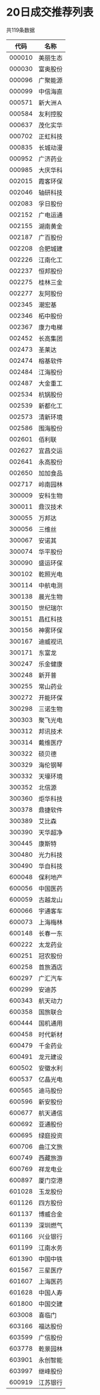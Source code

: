 <div class="body">
    <h1>20日成交推荐列表</h1>
    <div>共119条数据</div>
    <table class="table table-bordered">
        <thead>
        <tr>
            <th>
                代码
            </th>
            <th>
                名称
            </th>
        </tr>
        </thead>
        <tbody>
                    <tr>
                <td>
                    000010                </td>
                <td>
                    美丽生态                </td>
            </tr>
                    <tr>
                <td>
                    000030                </td>
                <td>
                    富奥股份                </td>
            </tr>
                    <tr>
                <td>
                    000096                </td>
                <td>
                    广聚能源                </td>
            </tr>
                    <tr>
                <td>
                    000099                </td>
                <td>
                    中信海直                </td>
            </tr>
                    <tr>
                <td>
                    000571                </td>
                <td>
                    新大洲Ａ                </td>
            </tr>
                    <tr>
                <td>
                    000584                </td>
                <td>
                    友利控股                </td>
            </tr>
                    <tr>
                <td>
                    000637                </td>
                <td>
                    茂化实华                </td>
            </tr>
                    <tr>
                <td>
                    000702                </td>
                <td>
                    正虹科技                </td>
            </tr>
                    <tr>
                <td>
                    000835                </td>
                <td>
                    长城动漫                </td>
            </tr>
                    <tr>
                <td>
                    000952                </td>
                <td>
                    广济药业                </td>
            </tr>
                    <tr>
                <td>
                    000985                </td>
                <td>
                    大庆华科                </td>
            </tr>
                    <tr>
                <td>
                    002015                </td>
                <td>
                    霞客环保                </td>
            </tr>
                    <tr>
                <td>
                    002046                </td>
                <td>
                    轴研科技                </td>
            </tr>
                    <tr>
                <td>
                    002083                </td>
                <td>
                    孚日股份                </td>
            </tr>
                    <tr>
                <td>
                    002152                </td>
                <td>
                    广电运通                </td>
            </tr>
                    <tr>
                <td>
                    002155                </td>
                <td>
                    湖南黄金                </td>
            </tr>
                    <tr>
                <td>
                    002187                </td>
                <td>
                    广百股份                </td>
            </tr>
                    <tr>
                <td>
                    002208                </td>
                <td>
                    合肥城建                </td>
            </tr>
                    <tr>
                <td>
                    002226                </td>
                <td>
                    江南化工                </td>
            </tr>
                    <tr>
                <td>
                    002237                </td>
                <td>
                    恒邦股份                </td>
            </tr>
                    <tr>
                <td>
                    002275                </td>
                <td>
                    桂林三金                </td>
            </tr>
                    <tr>
                <td>
                    002277                </td>
                <td>
                    友阿股份                </td>
            </tr>
                    <tr>
                <td>
                    002345                </td>
                <td>
                    潮宏基                </td>
            </tr>
                    <tr>
                <td>
                    002346                </td>
                <td>
                    柘中股份                </td>
            </tr>
                    <tr>
                <td>
                    002367                </td>
                <td>
                    康力电梯                </td>
            </tr>
                    <tr>
                <td>
                    002452                </td>
                <td>
                    长高集团                </td>
            </tr>
                    <tr>
                <td>
                    002473                </td>
                <td>
                    圣莱达                </td>
            </tr>
                    <tr>
                <td>
                    002474                </td>
                <td>
                    榕基软件                </td>
            </tr>
                    <tr>
                <td>
                    002484                </td>
                <td>
                    江海股份                </td>
            </tr>
                    <tr>
                <td>
                    002487                </td>
                <td>
                    大金重工                </td>
            </tr>
                    <tr>
                <td>
                    002534                </td>
                <td>
                    杭锅股份                </td>
            </tr>
                    <tr>
                <td>
                    002539                </td>
                <td>
                    新都化工                </td>
            </tr>
                    <tr>
                <td>
                    002573                </td>
                <td>
                    清新环境                </td>
            </tr>
                    <tr>
                <td>
                    002586                </td>
                <td>
                    围海股份                </td>
            </tr>
                    <tr>
                <td>
                    002601                </td>
                <td>
                    佰利联                </td>
            </tr>
                    <tr>
                <td>
                    002627                </td>
                <td>
                    宜昌交运                </td>
            </tr>
                    <tr>
                <td>
                    002641                </td>
                <td>
                    永高股份                </td>
            </tr>
                    <tr>
                <td>
                    002650                </td>
                <td>
                    加加食品                </td>
            </tr>
                    <tr>
                <td>
                    002717                </td>
                <td>
                    岭南园林                </td>
            </tr>
                    <tr>
                <td>
                    300009                </td>
                <td>
                    安科生物                </td>
            </tr>
                    <tr>
                <td>
                    300011                </td>
                <td>
                    鼎汉技术                </td>
            </tr>
                    <tr>
                <td>
                    300055                </td>
                <td>
                    万邦达                </td>
            </tr>
                    <tr>
                <td>
                    300056                </td>
                <td>
                    三维丝                </td>
            </tr>
                    <tr>
                <td>
                    300067                </td>
                <td>
                    安诺其                </td>
            </tr>
                    <tr>
                <td>
                    300074                </td>
                <td>
                    华平股份                </td>
            </tr>
                    <tr>
                <td>
                    300090                </td>
                <td>
                    盛运环保                </td>
            </tr>
                    <tr>
                <td>
                    300102                </td>
                <td>
                    乾照光电                </td>
            </tr>
                    <tr>
                <td>
                    300114                </td>
                <td>
                    中航电测                </td>
            </tr>
                    <tr>
                <td>
                    300138                </td>
                <td>
                    晨光生物                </td>
            </tr>
                    <tr>
                <td>
                    300150                </td>
                <td>
                    世纪瑞尔                </td>
            </tr>
                    <tr>
                <td>
                    300151                </td>
                <td>
                    昌红科技                </td>
            </tr>
                    <tr>
                <td>
                    300156                </td>
                <td>
                    神雾环保                </td>
            </tr>
                    <tr>
                <td>
                    300167                </td>
                <td>
                    迪威视讯                </td>
            </tr>
                    <tr>
                <td>
                    300171                </td>
                <td>
                    东富龙                </td>
            </tr>
                    <tr>
                <td>
                    300247                </td>
                <td>
                    乐金健康                </td>
            </tr>
                    <tr>
                <td>
                    300248                </td>
                <td>
                    新开普                </td>
            </tr>
                    <tr>
                <td>
                    300255                </td>
                <td>
                    常山药业                </td>
            </tr>
                    <tr>
                <td>
                    300272                </td>
                <td>
                    开能环保                </td>
            </tr>
                    <tr>
                <td>
                    300298                </td>
                <td>
                    三诺生物                </td>
            </tr>
                    <tr>
                <td>
                    300303                </td>
                <td>
                    聚飞光电                </td>
            </tr>
                    <tr>
                <td>
                    300312                </td>
                <td>
                    邦讯技术                </td>
            </tr>
                    <tr>
                <td>
                    300314                </td>
                <td>
                    戴维医疗                </td>
            </tr>
                    <tr>
                <td>
                    300322                </td>
                <td>
                    硕贝德                </td>
            </tr>
                    <tr>
                <td>
                    300329                </td>
                <td>
                    海伦钢琴                </td>
            </tr>
                    <tr>
                <td>
                    300332                </td>
                <td>
                    天壕环境                </td>
            </tr>
                    <tr>
                <td>
                    300352                </td>
                <td>
                    北信源                </td>
            </tr>
                    <tr>
                <td>
                    300360                </td>
                <td>
                    炬华科技                </td>
            </tr>
                    <tr>
                <td>
                    300378                </td>
                <td>
                    鼎捷软件                </td>
            </tr>
                    <tr>
                <td>
                    300389                </td>
                <td>
                    艾比森                </td>
            </tr>
                    <tr>
                <td>
                    300390                </td>
                <td>
                    天华超净                </td>
            </tr>
                    <tr>
                <td>
                    300445                </td>
                <td>
                    康斯特                </td>
            </tr>
                    <tr>
                <td>
                    300480                </td>
                <td>
                    光力科技                </td>
            </tr>
                    <tr>
                <td>
                    300490                </td>
                <td>
                    华自科技                </td>
            </tr>
                    <tr>
                <td>
                    600048                </td>
                <td>
                    保利地产                </td>
            </tr>
                    <tr>
                <td>
                    600056                </td>
                <td>
                    中国医药                </td>
            </tr>
                    <tr>
                <td>
                    600059                </td>
                <td>
                    古越龙山                </td>
            </tr>
                    <tr>
                <td>
                    600066                </td>
                <td>
                    宇通客车                </td>
            </tr>
                    <tr>
                <td>
                    600073                </td>
                <td>
                    上海梅林                </td>
            </tr>
                    <tr>
                <td>
                    600148                </td>
                <td>
                    长春一东                </td>
            </tr>
                    <tr>
                <td>
                    600222                </td>
                <td>
                    太龙药业                </td>
            </tr>
                    <tr>
                <td>
                    600251                </td>
                <td>
                    冠农股份                </td>
            </tr>
                    <tr>
                <td>
                    600258                </td>
                <td>
                    首旅酒店                </td>
            </tr>
                    <tr>
                <td>
                    600297                </td>
                <td>
                    广汇汽车                </td>
            </tr>
                    <tr>
                <td>
                    600299                </td>
                <td>
                    安迪苏                </td>
            </tr>
                    <tr>
                <td>
                    600343                </td>
                <td>
                    航天动力                </td>
            </tr>
                    <tr>
                <td>
                    600358                </td>
                <td>
                    国旅联合                </td>
            </tr>
                    <tr>
                <td>
                    600444                </td>
                <td>
                    国机通用                </td>
            </tr>
                    <tr>
                <td>
                    600458                </td>
                <td>
                    时代新材                </td>
            </tr>
                    <tr>
                <td>
                    600479                </td>
                <td>
                    千金药业                </td>
            </tr>
                    <tr>
                <td>
                    600491                </td>
                <td>
                    龙元建设                </td>
            </tr>
                    <tr>
                <td>
                    600502                </td>
                <td>
                    安徽水利                </td>
            </tr>
                    <tr>
                <td>
                    600537                </td>
                <td>
                    亿晶光电                </td>
            </tr>
                    <tr>
                <td>
                    600565                </td>
                <td>
                    迪马股份                </td>
            </tr>
                    <tr>
                <td>
                    600596                </td>
                <td>
                    新安股份                </td>
            </tr>
                    <tr>
                <td>
                    600677                </td>
                <td>
                    航天通信                </td>
            </tr>
                    <tr>
                <td>
                    600692                </td>
                <td>
                    亚通股份                </td>
            </tr>
                    <tr>
                <td>
                    600695                </td>
                <td>
                    绿庭投资                </td>
            </tr>
                    <tr>
                <td>
                    600706                </td>
                <td>
                    曲江文旅                </td>
            </tr>
                    <tr>
                <td>
                    600749                </td>
                <td>
                    西藏旅游                </td>
            </tr>
                    <tr>
                <td>
                    600769                </td>
                <td>
                    祥龙电业                </td>
            </tr>
                    <tr>
                <td>
                    600897                </td>
                <td>
                    厦门空港                </td>
            </tr>
                    <tr>
                <td>
                    601028                </td>
                <td>
                    玉龙股份                </td>
            </tr>
                    <tr>
                <td>
                    601126                </td>
                <td>
                    四方股份                </td>
            </tr>
                    <tr>
                <td>
                    601137                </td>
                <td>
                    博威合金                </td>
            </tr>
                    <tr>
                <td>
                    601139                </td>
                <td>
                    深圳燃气                </td>
            </tr>
                    <tr>
                <td>
                    601166                </td>
                <td>
                    兴业银行                </td>
            </tr>
                    <tr>
                <td>
                    601199                </td>
                <td>
                    江南水务                </td>
            </tr>
                    <tr>
                <td>
                    601390                </td>
                <td>
                    中国中铁                </td>
            </tr>
                    <tr>
                <td>
                    601567                </td>
                <td>
                    三星医疗                </td>
            </tr>
                    <tr>
                <td>
                    601607                </td>
                <td>
                    上海医药                </td>
            </tr>
                    <tr>
                <td>
                    601628                </td>
                <td>
                    中国人寿                </td>
            </tr>
                    <tr>
                <td>
                    601800                </td>
                <td>
                    中国交建                </td>
            </tr>
                    <tr>
                <td>
                    603008                </td>
                <td>
                    喜临门                </td>
            </tr>
                    <tr>
                <td>
                    603166                </td>
                <td>
                    福达股份                </td>
            </tr>
                    <tr>
                <td>
                    603599                </td>
                <td>
                    广信股份                </td>
            </tr>
                    <tr>
                <td>
                    603778                </td>
                <td>
                    乾景园林                </td>
            </tr>
                    <tr>
                <td>
                    603901                </td>
                <td>
                    永创智能                </td>
            </tr>
                    <tr>
                <td>
                    603997                </td>
                <td>
                    继峰股份                </td>
            </tr>
                    <tr>
                <td>
                    600919                </td>
                <td>
                    江苏银行                </td>
            </tr>
                </tbody>
    </table>
    <script>
    </script>
</div>
